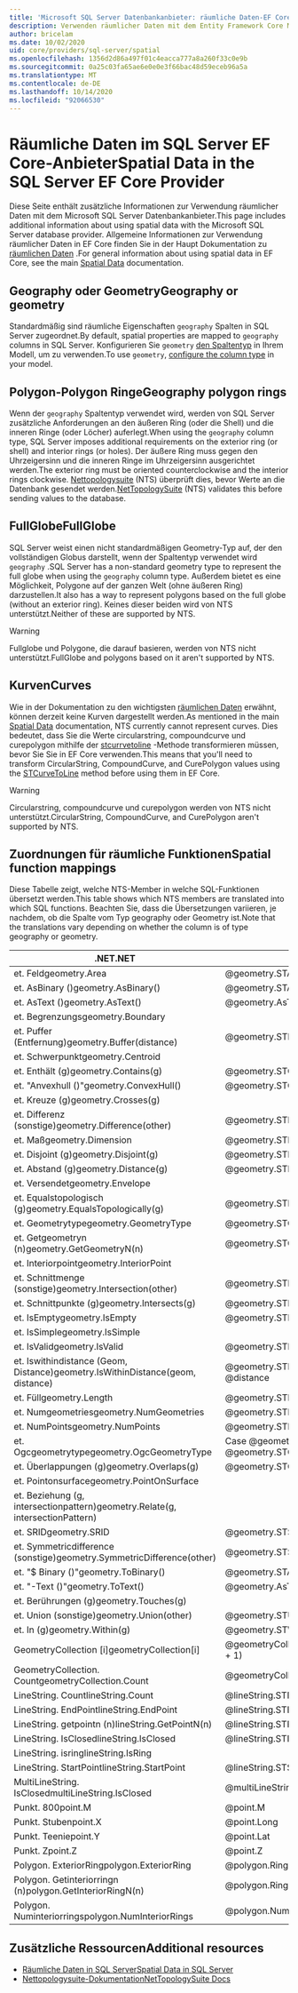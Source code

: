 ```yaml
---
title: 'Microsoft SQL Server Datenbankanbieter: räumliche Daten-EF Core'
description: Verwenden räumlicher Daten mit dem Entity Framework Core Microsoft SQL Server-Datenbankanbieter
author: bricelam
ms.date: 10/02/2020
uid: core/providers/sql-server/spatial
ms.openlocfilehash: 1356d2d86a497f01c4eacca777a8a260f33c0e9b
ms.sourcegitcommit: 0a25c03fa65ae6e0e0e3f66bac48d59eceb96a5a
ms.translationtype: MT
ms.contentlocale: de-DE
ms.lasthandoff: 10/14/2020
ms.locfileid: "92066530"
---
```

# <a name="spatial-data-in-the-sql-server-ef-core-provider"></a><span data-ttu-id="bccdf-103">Räumliche Daten im SQL Server EF Core-Anbieter</span><span class="sxs-lookup"><span data-stu-id="bccdf-103">Spatial Data in the SQL Server EF Core Provider</span></span>

<span data-ttu-id="bccdf-104">Diese Seite enthält zusätzliche Informationen zur Verwendung räumlicher Daten mit dem Microsoft SQL Server Datenbankanbieter.</span><span class="sxs-lookup"><span data-stu-id="bccdf-104">This page includes additional information about using spatial data with the Microsoft SQL Server database provider.</span></span> <span data-ttu-id="bccdf-105">Allgemeine Informationen zur Verwendung räumlicher Daten in EF Core finden Sie in der Haupt Dokumentation zu [räumlichen Daten](xref:core/modeling/spatial) .</span><span class="sxs-lookup"><span data-stu-id="bccdf-105">For general information about using spatial data in EF Core, see the main [Spatial Data](xref:core/modeling/spatial) documentation.</span></span>

## <a name="geography-or-geometry"></a><span data-ttu-id="bccdf-106">Geography oder Geometry</span><span class="sxs-lookup"><span data-stu-id="bccdf-106">Geography or geometry</span></span>

<span data-ttu-id="bccdf-107">Standardmäßig sind räumliche Eigenschaften `geography` Spalten in SQL Server zugeordnet.</span><span class="sxs-lookup"><span data-stu-id="bccdf-107">By default, spatial properties are mapped to `geography` columns in SQL Server.</span></span> <span data-ttu-id="bccdf-108">Konfigurieren Sie `geometry` [den Spaltentyp](xref:core/modeling/entity-properties#column-data-types) in Ihrem Modell, um zu verwenden.</span><span class="sxs-lookup"><span data-stu-id="bccdf-108">To use `geometry`, [configure the column type](xref:core/modeling/entity-properties#column-data-types) in your model.</span></span>

## <a name="geography-polygon-rings"></a><span data-ttu-id="bccdf-109">Polygon-Polygon Ringe</span><span class="sxs-lookup"><span data-stu-id="bccdf-109">Geography polygon rings</span></span>

<span data-ttu-id="bccdf-110">Wenn der `geography` Spaltentyp verwendet wird, werden von SQL Server zusätzliche Anforderungen an den äußeren Ring (oder die Shell) und die inneren Ringe (oder Löcher) auferlegt.</span><span class="sxs-lookup"><span data-stu-id="bccdf-110">When using the `geography` column type, SQL Server imposes additional requirements on the exterior ring (or shell) and interior rings (or holes).</span></span> <span data-ttu-id="bccdf-111">Der äußere Ring muss gegen den Uhrzeigersinn und die inneren Ringe im Uhrzeigersinn ausgerichtet werden.</span><span class="sxs-lookup"><span data-stu-id="bccdf-111">The exterior ring must be oriented counterclockwise and the interior rings clockwise.</span></span> <span data-ttu-id="bccdf-112">[Nettopologysuite](https://nettopologysuite.github.io/NetTopologySuite/) (NTS) überprüft dies, bevor Werte an die Datenbank gesendet werden.</span><span class="sxs-lookup"><span data-stu-id="bccdf-112">[NetTopologySuite](https://nettopologysuite.github.io/NetTopologySuite/) (NTS) validates this before sending values to the database.</span></span>

## <a name="fullglobe"></a><span data-ttu-id="bccdf-113">FullGlobe</span><span class="sxs-lookup"><span data-stu-id="bccdf-113">FullGlobe</span></span>

<span data-ttu-id="bccdf-114">SQL Server weist einen nicht standardmäßigen Geometry-Typ auf, der den vollständigen Globus darstellt, wenn der Spaltentyp verwendet wird `geography` .</span><span class="sxs-lookup"><span data-stu-id="bccdf-114">SQL Server has a non-standard geometry type to represent the full globe when using the `geography` column type.</span></span> <span data-ttu-id="bccdf-115">Außerdem bietet es eine Möglichkeit, Polygone auf der ganzen Welt (ohne äußeren Ring) darzustellen.</span><span class="sxs-lookup"><span data-stu-id="bccdf-115">It also has a way to represent polygons based on the full globe (without an exterior ring).</span></span> <span data-ttu-id="bccdf-116">Keines dieser beiden wird von NTS unterstützt.</span><span class="sxs-lookup"><span data-stu-id="bccdf-116">Neither of these are supported by NTS.</span></span>

> [!WARNING]
> <span data-ttu-id="bccdf-117">Fullglobe und Polygone, die darauf basieren, werden von NTS nicht unterstützt.</span><span class="sxs-lookup"><span data-stu-id="bccdf-117">FullGlobe and polygons based on it aren't supported by NTS.</span></span>

## <a name="curves"></a><span data-ttu-id="bccdf-118">Kurven</span><span class="sxs-lookup"><span data-stu-id="bccdf-118">Curves</span></span>

<span data-ttu-id="bccdf-119">Wie in der Dokumentation zu den wichtigsten [räumlichen Daten](xref:core/modeling/spatial) erwähnt, können derzeit keine Kurven dargestellt werden.</span><span class="sxs-lookup"><span data-stu-id="bccdf-119">As mentioned in the main [Spatial Data](xref:core/modeling/spatial) documentation, NTS currently cannot represent curves.</span></span> <span data-ttu-id="bccdf-120">Dies bedeutet, dass Sie die Werte circularstring, compoundcurve und curepolygon mithilfe der [stcurrvetoline](/sql/t-sql/spatial-geography/stcurvetoline-geography-data-type) -Methode transformieren müssen, bevor Sie Sie in EF Core verwenden.</span><span class="sxs-lookup"><span data-stu-id="bccdf-120">This means that you'll need to transform CircularString, CompoundCurve, and CurePolygon values using the [STCurveToLine](/sql/t-sql/spatial-geography/stcurvetoline-geography-data-type) method before using them in EF Core.</span></span>

> [!WARNING]
> <span data-ttu-id="bccdf-121">Circularstring, compoundcurve und curepolygon werden von NTS nicht unterstützt.</span><span class="sxs-lookup"><span data-stu-id="bccdf-121">CircularString, CompoundCurve, and CurePolygon aren't supported by NTS.</span></span>

## <a name="spatial-function-mappings"></a><span data-ttu-id="bccdf-122">Zuordnungen für räumliche Funktionen</span><span class="sxs-lookup"><span data-stu-id="bccdf-122">Spatial function mappings</span></span>

<span data-ttu-id="bccdf-123">Diese Tabelle zeigt, welche NTS-Member in welche SQL-Funktionen übersetzt werden.</span><span class="sxs-lookup"><span data-stu-id="bccdf-123">This table shows which NTS members are translated into which SQL functions.</span></span> <span data-ttu-id="bccdf-124">Beachten Sie, dass die Übersetzungen variieren, je nachdem, ob die Spalte vom Typ geography oder Geometry ist.</span><span class="sxs-lookup"><span data-stu-id="bccdf-124">Note that the translations vary depending on whether the column is of type geography or geometry.</span></span>

<span data-ttu-id="bccdf-125">.NET</span><span class="sxs-lookup"><span data-stu-id="bccdf-125">.NET</span></span>                                      | <span data-ttu-id="bccdf-126">SQL (geography)</span><span class="sxs-lookup"><span data-stu-id="bccdf-126">SQL (geography)</span></span>                                              | <span data-ttu-id="bccdf-127">SQL (Geometrie)</span><span class="sxs-lookup"><span data-stu-id="bccdf-127">SQL (geometry)</span></span>
----------------------------------------- | ------------------------------------------------------------ | --------------
<span data-ttu-id="bccdf-128">et. Feld</span><span class="sxs-lookup"><span data-stu-id="bccdf-128">geometry.Area</span></span>                             | <span data-ttu-id="bccdf-129">@geometry.STArea()</span><span class="sxs-lookup"><span data-stu-id="bccdf-129">@geometry.STArea()</span></span>                                           | <span data-ttu-id="bccdf-130">@geometry.STArea()</span><span class="sxs-lookup"><span data-stu-id="bccdf-130">@geometry.STArea()</span></span>
<span data-ttu-id="bccdf-131">et. AsBinary ()</span><span class="sxs-lookup"><span data-stu-id="bccdf-131">geometry.AsBinary()</span></span>                       | <span data-ttu-id="bccdf-132">@geometry.STAsBinary()</span><span class="sxs-lookup"><span data-stu-id="bccdf-132">@geometry.STAsBinary()</span></span>                                       | <span data-ttu-id="bccdf-133">@geometry.STAsBinary()</span><span class="sxs-lookup"><span data-stu-id="bccdf-133">@geometry.STAsBinary()</span></span>
<span data-ttu-id="bccdf-134">et. AsText ()</span><span class="sxs-lookup"><span data-stu-id="bccdf-134">geometry.AsText()</span></span>                         | <span data-ttu-id="bccdf-135">@geometry.AsTextZM()</span><span class="sxs-lookup"><span data-stu-id="bccdf-135">@geometry.AsTextZM()</span></span>                                         | <span data-ttu-id="bccdf-136">@geometry.AsTextZM()</span><span class="sxs-lookup"><span data-stu-id="bccdf-136">@geometry.AsTextZM()</span></span>
<span data-ttu-id="bccdf-137">et. Begrenzungs</span><span class="sxs-lookup"><span data-stu-id="bccdf-137">geometry.Boundary</span></span>                         |                                                              | <span data-ttu-id="bccdf-138">@geometry.STBoundary()</span><span class="sxs-lookup"><span data-stu-id="bccdf-138">@geometry.STBoundary()</span></span>
<span data-ttu-id="bccdf-139">et. Puffer (Entfernung)</span><span class="sxs-lookup"><span data-stu-id="bccdf-139">geometry.Buffer(distance)</span></span>                 | <span data-ttu-id="bccdf-140">@geometry.STBuffer(@distance)</span><span class="sxs-lookup"><span data-stu-id="bccdf-140">@geometry.STBuffer(@distance)</span></span>                                | <span data-ttu-id="bccdf-141">@geometry.STBuffer(@distance)</span><span class="sxs-lookup"><span data-stu-id="bccdf-141">@geometry.STBuffer(@distance)</span></span>
<span data-ttu-id="bccdf-142">et. Schwerpunkt</span><span class="sxs-lookup"><span data-stu-id="bccdf-142">geometry.Centroid</span></span>                         |                                                              | <span data-ttu-id="bccdf-143">@geometry.STCentroid()</span><span class="sxs-lookup"><span data-stu-id="bccdf-143">@geometry.STCentroid()</span></span>
<span data-ttu-id="bccdf-144">et. Enthält (g)</span><span class="sxs-lookup"><span data-stu-id="bccdf-144">geometry.Contains(g)</span></span>                      | <span data-ttu-id="bccdf-145">@geometry.STContains(@g)</span><span class="sxs-lookup"><span data-stu-id="bccdf-145">@geometry.STContains(@g)</span></span>                                     | <span data-ttu-id="bccdf-146">@geometry.STContains(@g)</span><span class="sxs-lookup"><span data-stu-id="bccdf-146">@geometry.STContains(@g)</span></span>
<span data-ttu-id="bccdf-147">et. "Anvexhull ()"</span><span class="sxs-lookup"><span data-stu-id="bccdf-147">geometry.ConvexHull()</span></span>                     | <span data-ttu-id="bccdf-148">@geometry.STConvexHull()</span><span class="sxs-lookup"><span data-stu-id="bccdf-148">@geometry.STConvexHull()</span></span>                                     | <span data-ttu-id="bccdf-149">@geometry.STConvexHull()</span><span class="sxs-lookup"><span data-stu-id="bccdf-149">@geometry.STConvexHull()</span></span>
<span data-ttu-id="bccdf-150">et. Kreuze (g)</span><span class="sxs-lookup"><span data-stu-id="bccdf-150">geometry.Crosses(g)</span></span>                       |                                                              | <span data-ttu-id="bccdf-151">@geometry.STCrosses(@g)</span><span class="sxs-lookup"><span data-stu-id="bccdf-151">@geometry.STCrosses(@g)</span></span>
<span data-ttu-id="bccdf-152">et. Differenz (sonstige)</span><span class="sxs-lookup"><span data-stu-id="bccdf-152">geometry.Difference(other)</span></span>                | <span data-ttu-id="bccdf-153">@geometry.STDifference(@other)</span><span class="sxs-lookup"><span data-stu-id="bccdf-153">@geometry.STDifference(@other)</span></span>                               | <span data-ttu-id="bccdf-154">@geometry.STDifference(@other)</span><span class="sxs-lookup"><span data-stu-id="bccdf-154">@geometry.STDifference(@other)</span></span>
<span data-ttu-id="bccdf-155">et. Maß</span><span class="sxs-lookup"><span data-stu-id="bccdf-155">geometry.Dimension</span></span>                        | <span data-ttu-id="bccdf-156">@geometry.STDimension()</span><span class="sxs-lookup"><span data-stu-id="bccdf-156">@geometry.STDimension()</span></span>                                      | <span data-ttu-id="bccdf-157">@geometry.STDimension()</span><span class="sxs-lookup"><span data-stu-id="bccdf-157">@geometry.STDimension()</span></span>
<span data-ttu-id="bccdf-158">et. Disjoint (g)</span><span class="sxs-lookup"><span data-stu-id="bccdf-158">geometry.Disjoint(g)</span></span>                      | <span data-ttu-id="bccdf-159">@geometry.STDisjoint(@g)</span><span class="sxs-lookup"><span data-stu-id="bccdf-159">@geometry.STDisjoint(@g)</span></span>                                     | <span data-ttu-id="bccdf-160">@geometry.STDisjoint(@g)</span><span class="sxs-lookup"><span data-stu-id="bccdf-160">@geometry.STDisjoint(@g)</span></span>
<span data-ttu-id="bccdf-161">et. Abstand (g)</span><span class="sxs-lookup"><span data-stu-id="bccdf-161">geometry.Distance(g)</span></span>                      | <span data-ttu-id="bccdf-162">@geometry.STDistance(@g)</span><span class="sxs-lookup"><span data-stu-id="bccdf-162">@geometry.STDistance(@g)</span></span>                                     | <span data-ttu-id="bccdf-163">@geometry.STDistance(@g)</span><span class="sxs-lookup"><span data-stu-id="bccdf-163">@geometry.STDistance(@g)</span></span>
<span data-ttu-id="bccdf-164">et. Versendet</span><span class="sxs-lookup"><span data-stu-id="bccdf-164">geometry.Envelope</span></span>                         |                                                              | <span data-ttu-id="bccdf-165">@geometry.STEnvelope()</span><span class="sxs-lookup"><span data-stu-id="bccdf-165">@geometry.STEnvelope()</span></span>
<span data-ttu-id="bccdf-166">et. Equalstopologisch (g)</span><span class="sxs-lookup"><span data-stu-id="bccdf-166">geometry.EqualsTopologically(g)</span></span>           | <span data-ttu-id="bccdf-167">@geometry.STEquals(@g)</span><span class="sxs-lookup"><span data-stu-id="bccdf-167">@geometry.STEquals(@g)</span></span>                                       | <span data-ttu-id="bccdf-168">@geometry.STEquals(@g)</span><span class="sxs-lookup"><span data-stu-id="bccdf-168">@geometry.STEquals(@g)</span></span>
<span data-ttu-id="bccdf-169">et. Geometrytype</span><span class="sxs-lookup"><span data-stu-id="bccdf-169">geometry.GeometryType</span></span>                     | <span data-ttu-id="bccdf-170">@geometry.STGeometryType()</span><span class="sxs-lookup"><span data-stu-id="bccdf-170">@geometry.STGeometryType()</span></span>                                   | <span data-ttu-id="bccdf-171">@geometry.STGeometryType()</span><span class="sxs-lookup"><span data-stu-id="bccdf-171">@geometry.STGeometryType()</span></span>
<span data-ttu-id="bccdf-172">et. Getgeometryn (n)</span><span class="sxs-lookup"><span data-stu-id="bccdf-172">geometry.GetGeometryN(n)</span></span>                  | <span data-ttu-id="bccdf-173">@geometry.STGeometryN( @n + 1)</span><span class="sxs-lookup"><span data-stu-id="bccdf-173">@geometry.STGeometryN(@n + 1)</span></span>                                | <span data-ttu-id="bccdf-174">@geometry.STGeometryN( @n + 1)</span><span class="sxs-lookup"><span data-stu-id="bccdf-174">@geometry.STGeometryN(@n + 1)</span></span>
<span data-ttu-id="bccdf-175">et. Interiorpoint</span><span class="sxs-lookup"><span data-stu-id="bccdf-175">geometry.InteriorPoint</span></span>                    |                                                              | <span data-ttu-id="bccdf-176">@geometry.STPointOnSurface()</span><span class="sxs-lookup"><span data-stu-id="bccdf-176">@geometry.STPointOnSurface()</span></span>
<span data-ttu-id="bccdf-177">et. Schnittmenge (sonstige)</span><span class="sxs-lookup"><span data-stu-id="bccdf-177">geometry.Intersection(other)</span></span>              | <span data-ttu-id="bccdf-178">@geometry.STIntersection(@other)</span><span class="sxs-lookup"><span data-stu-id="bccdf-178">@geometry.STIntersection(@other)</span></span>                             | <span data-ttu-id="bccdf-179">@geometry.STIntersection(@other)</span><span class="sxs-lookup"><span data-stu-id="bccdf-179">@geometry.STIntersection(@other)</span></span>
<span data-ttu-id="bccdf-180">et. Schnittpunkte (g)</span><span class="sxs-lookup"><span data-stu-id="bccdf-180">geometry.Intersects(g)</span></span>                    | <span data-ttu-id="bccdf-181">@geometry.STIntersects(@g)</span><span class="sxs-lookup"><span data-stu-id="bccdf-181">@geometry.STIntersects(@g)</span></span>                                   | <span data-ttu-id="bccdf-182">@geometry.STIntersects(@g)</span><span class="sxs-lookup"><span data-stu-id="bccdf-182">@geometry.STIntersects(@g)</span></span>
<span data-ttu-id="bccdf-183">et. IsEmpty</span><span class="sxs-lookup"><span data-stu-id="bccdf-183">geometry.IsEmpty</span></span>                          | <span data-ttu-id="bccdf-184">@geometry.STIsEmpty()</span><span class="sxs-lookup"><span data-stu-id="bccdf-184">@geometry.STIsEmpty()</span></span>                                        | <span data-ttu-id="bccdf-185">@geometry.STIsEmpty()</span><span class="sxs-lookup"><span data-stu-id="bccdf-185">@geometry.STIsEmpty()</span></span>
<span data-ttu-id="bccdf-186">et. IsSimple</span><span class="sxs-lookup"><span data-stu-id="bccdf-186">geometry.IsSimple</span></span>                         |                                                              | <span data-ttu-id="bccdf-187">@geometry.STIsSimple()</span><span class="sxs-lookup"><span data-stu-id="bccdf-187">@geometry.STIsSimple()</span></span>
<span data-ttu-id="bccdf-188">et. IsValid</span><span class="sxs-lookup"><span data-stu-id="bccdf-188">geometry.IsValid</span></span>                          | <span data-ttu-id="bccdf-189">@geometry.STIsValid()</span><span class="sxs-lookup"><span data-stu-id="bccdf-189">@geometry.STIsValid()</span></span>                                        | <span data-ttu-id="bccdf-190">@geometry.STIsValid()</span><span class="sxs-lookup"><span data-stu-id="bccdf-190">@geometry.STIsValid()</span></span>
<span data-ttu-id="bccdf-191">et. Iswithindistance (Geom, Distance)</span><span class="sxs-lookup"><span data-stu-id="bccdf-191">geometry.IsWithinDistance(geom, distance)</span></span> | <span data-ttu-id="bccdf-192">@geometry.STDistance( @geom ) <= @distance</span><span class="sxs-lookup"><span data-stu-id="bccdf-192">@geometry.STDistance(@geom) <= @distance</span></span>                     | <span data-ttu-id="bccdf-193">@geometry.STDistance( @geom ) <= @distance</span><span class="sxs-lookup"><span data-stu-id="bccdf-193">@geometry.STDistance(@geom) <= @distance</span></span>
<span data-ttu-id="bccdf-194">et. Füll</span><span class="sxs-lookup"><span data-stu-id="bccdf-194">geometry.Length</span></span>                           | <span data-ttu-id="bccdf-195">@geometry.STLength()</span><span class="sxs-lookup"><span data-stu-id="bccdf-195">@geometry.STLength()</span></span>                                         | <span data-ttu-id="bccdf-196">@geometry.STLength()</span><span class="sxs-lookup"><span data-stu-id="bccdf-196">@geometry.STLength()</span></span>
<span data-ttu-id="bccdf-197">et. Numgeometries</span><span class="sxs-lookup"><span data-stu-id="bccdf-197">geometry.NumGeometries</span></span>                    | <span data-ttu-id="bccdf-198">@geometry.STNumGeometries()</span><span class="sxs-lookup"><span data-stu-id="bccdf-198">@geometry.STNumGeometries()</span></span>                                  | <span data-ttu-id="bccdf-199">@geometry.STNumGeometries()</span><span class="sxs-lookup"><span data-stu-id="bccdf-199">@geometry.STNumGeometries()</span></span>
<span data-ttu-id="bccdf-200">et. NumPoints</span><span class="sxs-lookup"><span data-stu-id="bccdf-200">geometry.NumPoints</span></span>                        | <span data-ttu-id="bccdf-201">@geometry.STNumPoints()</span><span class="sxs-lookup"><span data-stu-id="bccdf-201">@geometry.STNumPoints()</span></span>                                      | <span data-ttu-id="bccdf-202">@geometry.STNumPoints()</span><span class="sxs-lookup"><span data-stu-id="bccdf-202">@geometry.STNumPoints()</span></span>
<span data-ttu-id="bccdf-203">et. Ogcgeometrytype</span><span class="sxs-lookup"><span data-stu-id="bccdf-203">geometry.OgcGeometryType</span></span>                  | <span data-ttu-id="bccdf-204">Case @geometry.STGeometryType () bei n ' Point ' then 1... Schließlich</span><span class="sxs-lookup"><span data-stu-id="bccdf-204">CASE @geometry.STGeometryType() WHEN N'Point' THEN 1 ... END</span></span> | <span data-ttu-id="bccdf-205">Case @geometry.STGeometryType () bei n ' Point ' then 1... Schließlich</span><span class="sxs-lookup"><span data-stu-id="bccdf-205">CASE @geometry.STGeometryType() WHEN N'Point' THEN 1 ... END</span></span>
<span data-ttu-id="bccdf-206">et. Überlappungen (g)</span><span class="sxs-lookup"><span data-stu-id="bccdf-206">geometry.Overlaps(g)</span></span>                      | <span data-ttu-id="bccdf-207">@geometry.STOverlaps(@g)</span><span class="sxs-lookup"><span data-stu-id="bccdf-207">@geometry.STOverlaps(@g)</span></span>                                     | <span data-ttu-id="bccdf-208">@geometry.STOverlaps(@g)</span><span class="sxs-lookup"><span data-stu-id="bccdf-208">@geometry.STOverlaps(@g)</span></span>
<span data-ttu-id="bccdf-209">et. Pointonsurface</span><span class="sxs-lookup"><span data-stu-id="bccdf-209">geometry.PointOnSurface</span></span>                   |                                                              | <span data-ttu-id="bccdf-210">@geometry.STPointOnSurface()</span><span class="sxs-lookup"><span data-stu-id="bccdf-210">@geometry.STPointOnSurface()</span></span>
<span data-ttu-id="bccdf-211">et. Beziehung (g, intersectionpattern)</span><span class="sxs-lookup"><span data-stu-id="bccdf-211">geometry.Relate(g, intersectionPattern)</span></span>   |                                                              | <span data-ttu-id="bccdf-212">@geometry.STRelate(@g, @intersectionPattern)</span><span class="sxs-lookup"><span data-stu-id="bccdf-212">@geometry.STRelate(@g, @intersectionPattern)</span></span>
<span data-ttu-id="bccdf-213">et. SRID</span><span class="sxs-lookup"><span data-stu-id="bccdf-213">geometry.SRID</span></span>                             | @geometry.STSrid                                             | @geometry.STSrid
<span data-ttu-id="bccdf-214">et. Symmetricdifference (sonstige)</span><span class="sxs-lookup"><span data-stu-id="bccdf-214">geometry.SymmetricDifference(other)</span></span>       | <span data-ttu-id="bccdf-215">@geometry.STSymDifference(@other)</span><span class="sxs-lookup"><span data-stu-id="bccdf-215">@geometry.STSymDifference(@other)</span></span>                            | <span data-ttu-id="bccdf-216">@geometry.STSymDifference(@other)</span><span class="sxs-lookup"><span data-stu-id="bccdf-216">@geometry.STSymDifference(@other)</span></span>
<span data-ttu-id="bccdf-217">et. "$ Binary ()"</span><span class="sxs-lookup"><span data-stu-id="bccdf-217">geometry.ToBinary()</span></span>                       | <span data-ttu-id="bccdf-218">@geometry.STAsBinary()</span><span class="sxs-lookup"><span data-stu-id="bccdf-218">@geometry.STAsBinary()</span></span>                                       | <span data-ttu-id="bccdf-219">@geometry.STAsBinary()</span><span class="sxs-lookup"><span data-stu-id="bccdf-219">@geometry.STAsBinary()</span></span>
<span data-ttu-id="bccdf-220">et. "-Text ()"</span><span class="sxs-lookup"><span data-stu-id="bccdf-220">geometry.ToText()</span></span>                         | <span data-ttu-id="bccdf-221">@geometry.AsTextZM()</span><span class="sxs-lookup"><span data-stu-id="bccdf-221">@geometry.AsTextZM()</span></span>                                         | <span data-ttu-id="bccdf-222">@geometry.AsTextZM()</span><span class="sxs-lookup"><span data-stu-id="bccdf-222">@geometry.AsTextZM()</span></span>
<span data-ttu-id="bccdf-223">et. Berührungen (g)</span><span class="sxs-lookup"><span data-stu-id="bccdf-223">geometry.Touches(g)</span></span>                       |                                                              | <span data-ttu-id="bccdf-224">@geometry.STTouches(@g)</span><span class="sxs-lookup"><span data-stu-id="bccdf-224">@geometry.STTouches(@g)</span></span>
<span data-ttu-id="bccdf-225">et. Union (sonstige)</span><span class="sxs-lookup"><span data-stu-id="bccdf-225">geometry.Union(other)</span></span>                     | <span data-ttu-id="bccdf-226">@geometry.STUnion(@other)</span><span class="sxs-lookup"><span data-stu-id="bccdf-226">@geometry.STUnion(@other)</span></span>                                    | <span data-ttu-id="bccdf-227">@geometry.STUnion(@other)</span><span class="sxs-lookup"><span data-stu-id="bccdf-227">@geometry.STUnion(@other)</span></span>
<span data-ttu-id="bccdf-228">et. In (g)</span><span class="sxs-lookup"><span data-stu-id="bccdf-228">geometry.Within(g)</span></span>                        | <span data-ttu-id="bccdf-229">@geometry.STWithin(@g)</span><span class="sxs-lookup"><span data-stu-id="bccdf-229">@geometry.STWithin(@g)</span></span>                                       | <span data-ttu-id="bccdf-230">@geometry.STWithin(@g)</span><span class="sxs-lookup"><span data-stu-id="bccdf-230">@geometry.STWithin(@g)</span></span>
<span data-ttu-id="bccdf-231">GeometryCollection [i]</span><span class="sxs-lookup"><span data-stu-id="bccdf-231">geometryCollection[i]</span></span>                     | <span data-ttu-id="bccdf-232">@geometryCollection.STGeometryN( @i + 1)</span><span class="sxs-lookup"><span data-stu-id="bccdf-232">@geometryCollection.STGeometryN(@i + 1)</span></span>                      | <span data-ttu-id="bccdf-233">@geometryCollection.STGeometryN( @i + 1)</span><span class="sxs-lookup"><span data-stu-id="bccdf-233">@geometryCollection.STGeometryN(@i + 1)</span></span>
<span data-ttu-id="bccdf-234">GeometryCollection. Count</span><span class="sxs-lookup"><span data-stu-id="bccdf-234">geometryCollection.Count</span></span>                  | <span data-ttu-id="bccdf-235">@geometryCollection.STNumGeometries()</span><span class="sxs-lookup"><span data-stu-id="bccdf-235">@geometryCollection.STNumGeometries()</span></span>                        | <span data-ttu-id="bccdf-236">@geometryCollection.STNumGeometries()</span><span class="sxs-lookup"><span data-stu-id="bccdf-236">@geometryCollection.STNumGeometries()</span></span>
<span data-ttu-id="bccdf-237">LineString. Count</span><span class="sxs-lookup"><span data-stu-id="bccdf-237">lineString.Count</span></span>                          | <span data-ttu-id="bccdf-238">@lineString.STNumPoints()</span><span class="sxs-lookup"><span data-stu-id="bccdf-238">@lineString.STNumPoints()</span></span>                                    | <span data-ttu-id="bccdf-239">@lineString.STNumPoints()</span><span class="sxs-lookup"><span data-stu-id="bccdf-239">@lineString.STNumPoints()</span></span>
<span data-ttu-id="bccdf-240">LineString. EndPoint</span><span class="sxs-lookup"><span data-stu-id="bccdf-240">lineString.EndPoint</span></span>                       | <span data-ttu-id="bccdf-241">@lineString.STEndPoint()</span><span class="sxs-lookup"><span data-stu-id="bccdf-241">@lineString.STEndPoint()</span></span>                                     | <span data-ttu-id="bccdf-242">@lineString.STEndPoint()</span><span class="sxs-lookup"><span data-stu-id="bccdf-242">@lineString.STEndPoint()</span></span>
<span data-ttu-id="bccdf-243">LineString. getpointn (n)</span><span class="sxs-lookup"><span data-stu-id="bccdf-243">lineString.GetPointN(n)</span></span>                   | <span data-ttu-id="bccdf-244">@lineString.STPointN( @n + 1)</span><span class="sxs-lookup"><span data-stu-id="bccdf-244">@lineString.STPointN(@n + 1)</span></span>                                 | <span data-ttu-id="bccdf-245">@lineString.STPointN( @n + 1)</span><span class="sxs-lookup"><span data-stu-id="bccdf-245">@lineString.STPointN(@n + 1)</span></span>
<span data-ttu-id="bccdf-246">LineString. IsClosed</span><span class="sxs-lookup"><span data-stu-id="bccdf-246">lineString.IsClosed</span></span>                       | <span data-ttu-id="bccdf-247">@lineString.STIsClosed()</span><span class="sxs-lookup"><span data-stu-id="bccdf-247">@lineString.STIsClosed()</span></span>                                     | <span data-ttu-id="bccdf-248">@lineString.STIsClosed()</span><span class="sxs-lookup"><span data-stu-id="bccdf-248">@lineString.STIsClosed()</span></span>
<span data-ttu-id="bccdf-249">LineString. isring</span><span class="sxs-lookup"><span data-stu-id="bccdf-249">lineString.IsRing</span></span>                         |                                                              | <span data-ttu-id="bccdf-250">@lineString.IsRing()</span><span class="sxs-lookup"><span data-stu-id="bccdf-250">@lineString.IsRing()</span></span>
<span data-ttu-id="bccdf-251">LineString. StartPoint</span><span class="sxs-lookup"><span data-stu-id="bccdf-251">lineString.StartPoint</span></span>                     | <span data-ttu-id="bccdf-252">@lineString.STStartPoint()</span><span class="sxs-lookup"><span data-stu-id="bccdf-252">@lineString.STStartPoint()</span></span>                                   | <span data-ttu-id="bccdf-253">@lineString.STStartPoint()</span><span class="sxs-lookup"><span data-stu-id="bccdf-253">@lineString.STStartPoint()</span></span>
<span data-ttu-id="bccdf-254">MultiLineString. IsClosed</span><span class="sxs-lookup"><span data-stu-id="bccdf-254">multiLineString.IsClosed</span></span>                  | <span data-ttu-id="bccdf-255">@multiLineString.STIsClosed()</span><span class="sxs-lookup"><span data-stu-id="bccdf-255">@multiLineString.STIsClosed()</span></span>                                | <span data-ttu-id="bccdf-256">@multiLineString.STIsClosed()</span><span class="sxs-lookup"><span data-stu-id="bccdf-256">@multiLineString.STIsClosed()</span></span>
<span data-ttu-id="bccdf-257">Punkt. 800</span><span class="sxs-lookup"><span data-stu-id="bccdf-257">point.M</span></span>                                   | @point.M                                                     | @point.M
<span data-ttu-id="bccdf-258">Punkt. Stuben</span><span class="sxs-lookup"><span data-stu-id="bccdf-258">point.X</span></span>                                   | @point.Long                                                  | @point.STX
<span data-ttu-id="bccdf-259">Punkt. Teenie</span><span class="sxs-lookup"><span data-stu-id="bccdf-259">point.Y</span></span>                                   | @point.Lat                                                   | @point.STY
<span data-ttu-id="bccdf-260">Punkt. Z</span><span class="sxs-lookup"><span data-stu-id="bccdf-260">point.Z</span></span>                                   | @point.Z                                                     | @point.Z
<span data-ttu-id="bccdf-261">Polygon. ExteriorRing</span><span class="sxs-lookup"><span data-stu-id="bccdf-261">polygon.ExteriorRing</span></span>                      | <span data-ttu-id="bccdf-262">@polygon.RingN1</span><span class="sxs-lookup"><span data-stu-id="bccdf-262">@polygon.RingN(1)</span></span>                                            | <span data-ttu-id="bccdf-263">@polygon.STExteriorRing()</span><span class="sxs-lookup"><span data-stu-id="bccdf-263">@polygon.STExteriorRing()</span></span>
<span data-ttu-id="bccdf-264">Polygon. Getinteriorringn (n)</span><span class="sxs-lookup"><span data-stu-id="bccdf-264">polygon.GetInteriorRingN(n)</span></span>               | <span data-ttu-id="bccdf-265">@polygon.RingN( @n + 2)</span><span class="sxs-lookup"><span data-stu-id="bccdf-265">@polygon.RingN(@n + 2)</span></span>                                       | <span data-ttu-id="bccdf-266">@polygon.STInteriorRingN( @n + 1)</span><span class="sxs-lookup"><span data-stu-id="bccdf-266">@polygon.STInteriorRingN(@n + 1)</span></span>
<span data-ttu-id="bccdf-267">Polygon. Numinteriorrings</span><span class="sxs-lookup"><span data-stu-id="bccdf-267">polygon.NumInteriorRings</span></span>                  | <span data-ttu-id="bccdf-268">@polygon.NumRings()-1</span><span class="sxs-lookup"><span data-stu-id="bccdf-268">@polygon.NumRings() - 1</span></span>                                      | <span data-ttu-id="bccdf-269">@polygon.STNumInteriorRing()</span><span class="sxs-lookup"><span data-stu-id="bccdf-269">@polygon.STNumInteriorRing()</span></span>

## <a name="additional-resources"></a><span data-ttu-id="bccdf-270">Zusätzliche Ressourcen</span><span class="sxs-lookup"><span data-stu-id="bccdf-270">Additional resources</span></span>

* [<span data-ttu-id="bccdf-271">Räumliche Daten in SQL Server</span><span class="sxs-lookup"><span data-stu-id="bccdf-271">Spatial Data in SQL Server</span></span>](/sql/relational-databases/spatial/spatial-data-sql-server)
* [<span data-ttu-id="bccdf-272">Nettopologysuite-Dokumentation</span><span class="sxs-lookup"><span data-stu-id="bccdf-272">NetTopologySuite Docs</span></span>](https://nettopologysuite.github.io/NetTopologySuite/)
